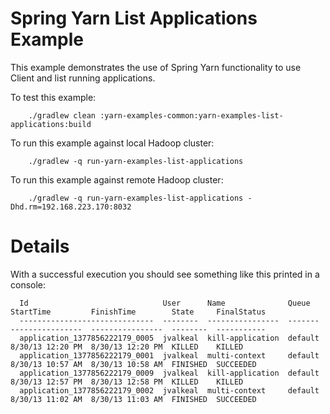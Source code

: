 Spring Yarn List Applications Example
=====================================

This example demonstrates the use of Spring Yarn functionality to
use Client and list running applications.

To test this example:

		./gradlew clean :yarn-examples-common:yarn-examples-list-applications:build

To run this example against local Hadoop cluster:

		./gradlew -q run-yarn-examples-list-applications

To run this example against remote Hadoop cluster:

		./gradlew -q run-yarn-examples-list-applications -Dhd.rm=192.168.223.170:8032

# Details

With a successful execution you should see something like this
printed in a console:

```
  Id                              User      Name              Queue    StartTime         FinishTime        State     FinalStatus
  ------------------------------  --------  ----------------  -------  ----------------  ----------------  --------  -----------
  application_1377856222179_0005  jvalkeal  kill-application  default  8/30/13 12:20 PM  8/30/13 12:20 PM  KILLED    KILLED
  application_1377856222179_0001  jvalkeal  multi-context     default  8/30/13 10:57 AM  8/30/13 10:58 AM  FINISHED  SUCCEEDED
  application_1377856222179_0009  jvalkeal  kill-application  default  8/30/13 12:57 PM  8/30/13 12:58 PM  KILLED    KILLED
  application_1377856222179_0002  jvalkeal  multi-context     default  8/30/13 11:02 AM  8/30/13 11:03 AM  FINISHED  SUCCEEDED
```
